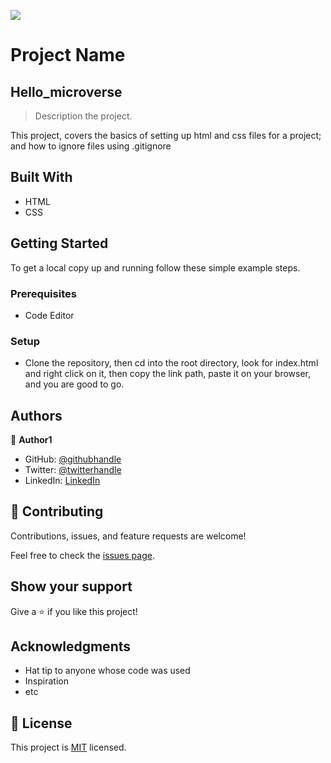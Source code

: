 ![](https://img.shields.io/badge/Microverse-blueviolet)

# Project Name

## Hello_microverse

> Description the project.

This project, covers the basics of setting up html and css files for a project; and how to ignore files using .gitignore

## Built With

- HTML
- CSS


## Getting Started


To get a local copy up and running follow these simple example steps.

### Prerequisites

- Code Editor

### Setup

- Clone the repository, then cd into the root directory, look for index.html
and right click on it, then copy the link path, paste it on your browser, and you are good to go.


## Authors

👤 **Author1**

- GitHub: [@githubhandle](https://github.com/githubhandle)
- Twitter: [@twitterhandle](https://twitter.com/twitterhandle)
- LinkedIn: [LinkedIn](https://linkedin.com/in/linkedinhandle)

## 🤝 Contributing

Contributions, issues, and feature requests are welcome!

Feel free to check the [issues page](../../issues/).

## Show your support

Give a ⭐️ if you like this project!

## Acknowledgments

- Hat tip to anyone whose code was used
- Inspiration
- etc

## 📝 License

This project is [MIT](./MIT.md) licensed.
